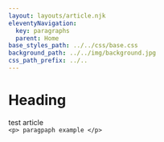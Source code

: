 ```yaml
---
layout: layouts/article.njk
eleventyNavigation:
  key: paragraphs
  parent: Home
base_styles_path: ../../css/base.css
background_path: ../../img/background.jpg
css_path_prefix: ../..
---
```

# Heading
test article<br>
    `<p> paragpaph example </p>`